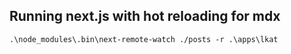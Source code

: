 ## Running next.js with hot reloading for mdx

`.\node_modules\.bin\next-remote-watch ./posts -r .\apps\lkat`

